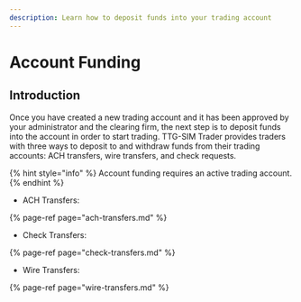 ```yaml
---
description: Learn how to deposit funds into your trading account
---
```


# Account Funding

## Introduction

Once you have created a new trading account and it has been approved by your administrator and the clearing firm, the next step is to deposit funds into the account in order to start trading. TTG-SIM Trader provides traders with three ways to deposit to and withdraw funds from their trading accounts: ACH transfers, wire transfers, and check requests.

{% hint style="info" %}
Account funding requires an active trading account.
{% endhint %}

* ACH Transfers:

{% page-ref page="ach-transfers.md" %}

* Check Transfers:

{% page-ref page="check-transfers.md" %}

* Wire Transfers:

{% page-ref page="wire-transfers.md" %}

